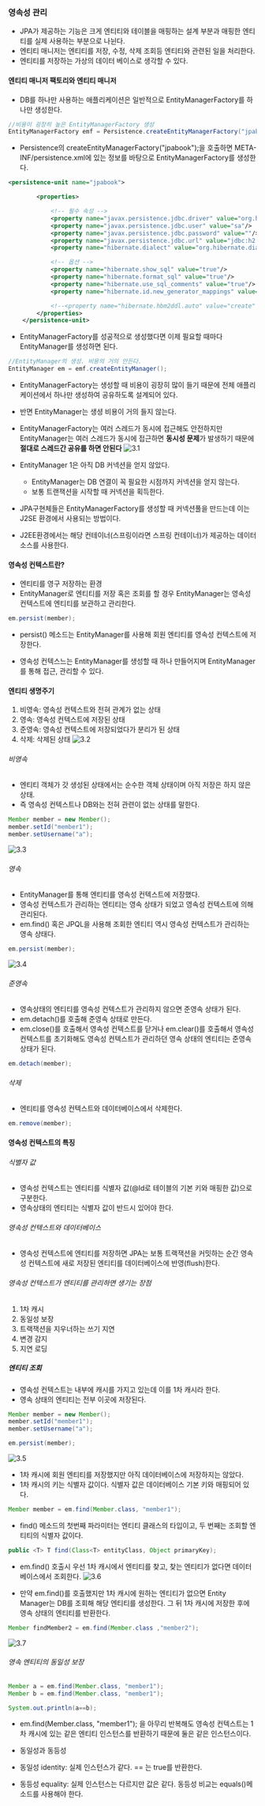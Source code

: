 ### 영속성 관리
- JPA가 제공하는 기능은 크게 엔티티와 테이블을 매핑하는 설계 부분과 매핑한 엔티티를 실제 사용하는 부분으로 나뉜다.
- 엔티티 매니저는 엔티티를 저장, 수정, 삭제 조회등 엔티티와 관련된 일을 처리한다.
- 엔티티를 저장하는 가상의 데이터 베이스로 생각할 수 있다.

#### 엔티티 매니저 팩토리와 엔티티 매니저
- DB를 하나만 사용하는 애플리케이션은 일반적으로 EntityManagerFactory를 하나만 생성한다.
```java
//비용이 굉장히 높은 EntityManagerFactory 생성
EntityManagerFactory emf = Persistence.createEntityManagerFactory("jpabook");
```
- Persistence의 createEntityManagerFactory("jpabook");을 호출하면 META-INF/persistence.xml에 있는 정보를 바탕으로 EntityManagerFactory를 생성한다.
```xml
<persistence-unit name="jpabook">

        <properties>

            <!-- 필수 속성 -->
            <property name="javax.persistence.jdbc.driver" value="org.h2.Driver"/>
            <property name="javax.persistence.jdbc.user" value="sa"/>
            <property name="javax.persistence.jdbc.password" value=""/>
            <property name="javax.persistence.jdbc.url" value="jdbc:h2:tcp://localhost/~/test"/>
            <property name="hibernate.dialect" value="org.hibernate.dialect.H2Dialect"/>

            <!-- 옵션 -->
            <property name="hibernate.show_sql" value="true"/>
            <property name="hibernate.format_sql" value="true"/>
            <property name="hibernate.use_sql_comments" value="true"/>
            <property name="hibernate.id.new_generator_mappings" value="true"/>

            <!--<property name="hibernate.hbm2ddl.auto" value="create" />-->
        </properties>
    </persistence-unit>
```
- EntityManagerFactory를 성공적으로 생성했다면 이제 필요할 때마다 EntityManager를 생성하면 된다.
```java
//EntityManager의 생성. 비용의 거의 안든다.
EntityManager em = emf.createEntityManager();
```


- EntityManagerFactory는 생성할 때 비용이 굉장히 많이 들기 때문에 전체 애플리케이션에서 하나만 생성하여 공유하도록 설계되어 있다.
- 반면 EntityManager는 생셩 비용이 거의 들지 않는다.


- EntityManagerFactory는 여러 스레드가 동시에 접근해도 안전하지만 EntityManager는 여러 스레드가 동시에 접근하면 **동시성 문제**가 발생하기 때문에 **절대로 스레드간 공유를 하면 안된다**
![3.1](image/3_1.PNG)
- EntityManager 1은 아직 DB 커넥션을 얻지 않았다.
    - EntityManager는 DB 연결이 꼭 필요한 시점까지 커넥션을 얻지 않는다.
    - 보통 트랜잭션을 시작할 때 커넥션을 획득한다.
    
- JPA구현체들은 EntityManagerFactory를 생성할 때 커넥션풀을 만드는데 이는 J2SE 환경에서 사용되는 방법이다.
- J2EE환경에서는 해당 컨테이너(스프링이라면 스프링 컨테이너)가 제공하는 데이터 소스를 사용한다. 
            

#### 영속성 컨텍스트란?
- 엔티티를 영구 저장하는 환경
- EntityManager로 엔티티를 저장 혹은 조회를 할 경우 EntityManager는 영속성 컨텍스트에 엔티티를 보관하고 관리한다.
```java
em.persist(member);
```
- persist() 메소드는 EntityManager를 사용해 회원 엔티티를 영속성 컨텍스트에 저장한다.


- 영속성 컨텍스느는 EntityManager를 생성할 때 하나 만들어지며 EntityManager를 통해 접근, 관리할 수 있다.

#### 엔티티 생명주기
1. 비영속: 영속성 컨텍스트와 전혀 관계가 없는 상태
2. 영속: 영속성 컨텍스트에 저장된 상태
3. 준영속: 영속성 컨텍스트에 저장되었다가 분리가 된 상태
4. 삭제: 삭제된 상태
![3.2](image/Lifecycle-Model-1024x576.png)
   

###### 비영속
- 엔티티 객체가 갓 생성된 상태에서는 순수한 객체 상태이며 아직 저장은 하지 않은 상태.
- 즉 영속성 컨텍스트나 DB와는 전혀 관련이 없는 상태를 말한다.
```java
Member member = new Member();
member.setId("member1");
member.setUsername("a");
```
![3.3](image/3_3.PNG)

###### 영속
- EntityManager를 통해 엔티티를 영속성 컨텍스트에 저장했다.
- 영속성 컨텍스트가 관리하는 엔티티는 영속 상태가 되었고 영속성 컨텍스트에 의해 관리된다.
- em.find() 혹은 JPQL을 사용해 조회한 엔티티 역시 영속성 컨텍스트가 관리하는 영속 상태다.
```java
em.persist(member);
```
![3.4](image/3_4.PNG)

###### 준영속
- 영속상태의 엔티티를 영속성 컨텍스트가 관리하지 않으면 준영속 상태가 된다.
- em.detach()를 호출해 준영속 상태로 만든다.
- em.close()를 호출해서 영속성 컨텍스트를 닫거나 em.clear()를 호출해서 영속성 컨텍스트를 초기화해도 영속성 컨텍스트가 관리하던 영속 상태의 엔티티는 준영속 상태가 된다.
```java
em.detach(member);
```

###### 삭제
- 엔티티를 영속성 컨텍스트와 데이터베이스에서 삭제한다.
```java
em.remove(member);
```


#### 영속성 컨텍스트의 특징
###### 식별자 값
- 영속성 컨텍스트는 엔티티를 식별자 값(@Id로 테이블의 기본 키와 매핑한 값)으로 구분한다.
- 영속상태의 엔티티는 식별자 값이 반드시 있어야 한다.

###### 영속성 컨텍스트와 데이터베이스
- 영속성 컨텍스트에 엔티티를 저장하면 JPA는 보통 트랙잭션을 커밋하는 순간 영속성 컨텍스트에 새로 저장된 엔티티를 데이터베이스에 반영(flush)한다.

###### 영속성 컨텍스트가 엔티티를 관리하면 생기는 장점
1. 1차 캐시
2. 동일성 보장
3. 트랙잭션을 지우너하는 쓰기 지연
4. 변경 감지
5. 지연 로딩


##### 엔티티 조회
- 영속성 컨텍스트는 내부에 캐시를 가지고 있는데 이를 1차 캐시라 한다.
- 영속 상태의 엔티티는 전부 이곳에 저장된다.      
```java
Member member = new Member();
member.setId("member1");
member.setUsername("a");

em.persist(member);
```

![3.5](image/3_5.PNG)
- 1차 캐시에 회원 엔티티를 저장했지만 아직 데이터베이스에 저장하지는 않았다.
- 1차 캐시의 키는 식별자 값이다. 식별자 값은 데이터베이스 기본 키와 매핑되어 있다.

```java
Member member = em.find(Member.class, "member1");
```
- find() 메소드의 첫번째 파라미터는 엔티티 클래스의 타입이고, 두 번째는 조회할 엔티티의 식별자 값이다.
```java
public <T> T find(Class<T> entityClass, Object primaryKey);
```
- em.find() 호출시 우선 1차 캐시에서 엔티티를 찾고, 찾는 엔티티가 없다면 데이터베이스에서 조회한다.
![3.6](image/3_6.PNG)

- 만약 em.find()를 호출했지만 1차 캐시에 원하는 엔티티가 없으면 Entity Manager는 DB를 조회해 해당 엔티티를 생성한다. 그 뒤 1차 캐시에 저장한 후에 영속 상태의 엔티티를 반환한다.
```java
Member findMember2 = em.find(Member.class ,"member2");
```
![3.7](image/3_7.PNG)


###### 영속 엔티티의 동일성 보장
```java
Member a = em.find(Member.class, "member1");
Member b = em.find(Member.class, "member1");

System.out.println(a==b);
```
- em.find(Member.class, "member1"); 을 아무리 반복해도 영속성 컨텍스트는 1차 캐시에 있는 같은 엔티티 인스턴스를 반환하기 때문에 둘은 같은 인스턴스이다.


- 동일성과 동등성
- 동일성 identity: 실제 인스턴스가 같다. == 는 true를 반환한다.
- 동등성 equality: 실제 인스턴스는 다르지만 값은 같다. 동등성 비교는 equals()메소드를 사용해야 한다.

